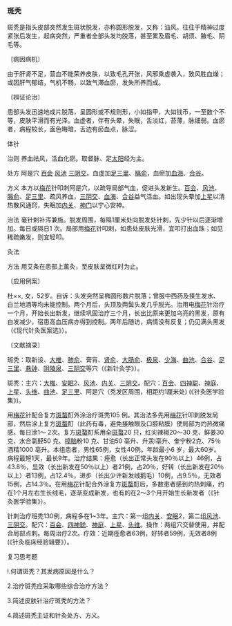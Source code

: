 ### 斑秃

斑秃是指头皮部突然发生斑状脱发，亦称圆形脱发，又称：油风。往往于精神过度紧张后发生，起病突然，严重者全部头发均脱落，甚至累及眉毛、胡须、腋毛、阴毛等。

〔病因病机〕

由于肝肾不足，营血不能荣养皮肤，以致毛孔开张，风邪乘虚袭入，致风胜血燥；或因肝气郁结，气机不畅，以致气滞血瘀，发失所养而成。

〔辨证论治〕

患部头发迅速地成片脱落，呈圆形或不规则形，小如指甲，大如钱币，一至数个不等，皮肤平滑而有光泽。血虚者，伴有头晕，失眠，舌淡红，苔薄，脉细弱。血瘀者，病程较长，面色晦暗，舌边有瘀血点，脉涩。

体针

治则  养血祛风，活血化瘀。取督脉、足[太阳](https://www.gmzyjc.com/read/zjs/zjs3.4-0.1.1.4.0.md)经为主。

处方  阿是穴  [百会](https://www.gmzyjc.com/read/zjs/zjs3.2.2-0.0.1.3.20.md)  [风池](https://www.gmzyjc.com/read/zjs/zjs3.1.9-12-0.0.3.3.20.md)  [三阴交](https://www.gmzyjc.com/read/zjs/zjs3.1.4-6-0.0.1.3.6.md)。血虚加[足三里](https://www.gmzyjc.com/read/zjs/zjs3.1.1-3-0.1.3.3.36.md)、[膈俞](https://www.gmzyjc.com/read/zjs/zjs3.1.7-8-0.0.1.3.17.md)，血瘀加[血海](https://www.gmzyjc.com/read/zjs/zjs3.1.4-6-0.0.1.3.10.md)、[合谷](https://www.gmzyjc.com/read/zjs/zjs3.1.1-3-0.1.2.3.4.md)。

方义  本方以[梅花](https://www.gmzyjc.com/read/bc/bc11-0.0.20.0.0.md)针叩刺阿是穴，以疏导局部气血，促进头发新生。[百会](https://www.gmzyjc.com/read/zjs/zjs3.2.2-0.0.1.3.20.md)、[风池](https://www.gmzyjc.com/read/zjs/zjs3.1.9-12-0.0.3.3.20.md)、[膈俞](https://www.gmzyjc.com/read/zjs/zjs3.1.7-8-0.0.1.3.17.md)、[足三里](https://www.gmzyjc.com/read/zjs/zjs3.1.1-3-0.1.3.3.36.md)、疏风养血，[三阴交](https://www.gmzyjc.com/read/zjs/zjs3.1.4-6-0.0.1.3.6.md)、[血海](https://www.gmzyjc.com/read/zjs/zjs3.1.4-6-0.0.1.3.10.md)、[合谷](https://www.gmzyjc.com/read/zjs/zjs3.1.1-3-0.1.2.3.4.md)益气活血。如出现头晕加[上星](https://www.gmzyjc.com/read/zjs/zjs3.2.2-0.0.1.3.23.md)以清热散风通窍，失眠加[内关](https://www.gmzyjc.com/read/zjs/zjs3.1.9-12-0.0.1.3.6.md)、[神门](https://www.gmzyjc.com/read/zjs/zjs3.1.4-6-0.0.2.3.7.md)以宁心安神。

治法  毫针剌补泻兼施。脱发周围，每隔1厘米处向脱发处针剌，先少针以后逐渐增加。每日或隔日1 次。局部用[梅花](https://www.gmzyjc.com/read/bc/bc11-0.0.20.0.0.md)针叩剌，如患处皮肤光滑，宜叩打出血珠；如见稀疏嫩发，则宜轻叩。

灸法

方法  用艾条在患部上薰灸，至皮肤呈微红时为止。

〔应用例案〕

杜××, 女，52岁。自诉：头发突然呈椭圆形数片脱落；曾服中西药及搽生发水、白兰地酒等均未能控制。两个月后，头顶及两鬓头发几乎脱光。治用电[梅花](https://www.gmzyjc.com/read/bc/bc11-0.0.20.0.0.md)针治疗一个月，开始长出新发，继续巩固治疗三个月，长出比原来更加乌亮的黑发，原有白发减少，宿患高血压病亦得到控制。两年后随访，病情没有反复；仍见满头黑发（《现代针灸医案选》）。

〔文献摘录〕

斑秃：取新设、[大椎](https://www.gmzyjc.com/read/zjs/zjs3.2.2-0.0.1.3.14.md)、[肺俞](https://www.gmzyjc.com/read/zjs/zjs3.1.7-8-0.0.1.3.13.md)、膏肓、[肾俞](https://www.gmzyjc.com/read/zjs/zjs3.1.7-8-0.0.1.3.23.md)、[大肠俞](https://www.gmzyjc.com/read/zjs/zjs3.1.7-8-0.0.1.3.25.md)、[极泉](https://www.gmzyjc.com/read/zjs/zjs3.1.4-6-0.0.2.3.1.md)、[少海](https://www.gmzyjc.com/read/zjs/zjs3.1.4-6-0.0.2.3.3.md)、[曲池](https://www.gmzyjc.com/read/zjs/zjs3.1.1-3-0.1.2.3.11.md)、[合谷](https://www.gmzyjc.com/read/zjs/zjs3.1.1-3-0.1.2.3.4.md)、[足三里](https://www.gmzyjc.com/read/zjs/zjs3.1.1-3-0.1.3.3.36.md)、[悬钟](https://www.gmzyjc.com/read/zjs/zjs3.1.9-12-0.0.3.3.39.md)、[阴陵泉](https://www.gmzyjc.com/read/zjs/zjs3.1.4-6-0.0.1.3.9.md)、[三阴交](https://www.gmzyjc.com/read/zjs/zjs3.1.4-6-0.0.1.3.6.md)等穴（《新针灸学》）。

斑秃：主穴：[大椎](https://www.gmzyjc.com/read/zjs/zjs3.2.2-0.0.1.3.14.md)、[安眠](https://www.gmzyjc.com/read/zjs/zjs3.4-0.1.1.11.0.md)2、[风池](https://www.gmzyjc.com/read/zjs/zjs3.1.9-12-0.0.3.3.20.md)、[内关](https://www.gmzyjc.com/read/zjs/zjs3.1.9-12-0.0.1.3.6.md)、[三阴交](https://www.gmzyjc.com/read/zjs/zjs3.1.4-6-0.0.1.3.6.md)。配穴：[百会](https://www.gmzyjc.com/read/zjs/zjs3.2.2-0.0.1.3.20.md)、[四神聪](https://www.gmzyjc.com/read/zjs/zjs3.4-0.1.1.1.0.md)、[神庭](https://www.gmzyjc.com/read/zjs/zjs3.2.2-0.0.1.3.24.md)、[上星](https://www.gmzyjc.com/read/zjs/zjs3.2.2-0.0.1.3.23.md)、[头维](https://www.gmzyjc.com/read/zjs/zjs3.1.1-3-0.1.3.3.8.md)、[曲池](https://www.gmzyjc.com/read/zjs/zjs3.1.1-3-0.1.2.3.11.md)、[足三里](https://www.gmzyjc.com/read/zjs/zjs3.1.1-3-0.1.3.3.36.md)、阿是穴（秃发区周围，相距约1厘米处) (《针灸医学验集》)。

用[梅花](https://www.gmzyjc.com/read/bc/bc11-0.0.20.0.0.md)针配合复方[斑蝥](https://www.gmzyjc.com/read/bc/bc20-0.12.0.0.0.md)酊外涂治疗斑秃105 例。其治法多先用[梅花](https://www.gmzyjc.com/read/bc/bc11-0.0.20.0.0.md)针叩刺脱发局部，然后涂上复方[斑蝥](https://www.gmzyjc.com/read/bc/bc20-0.12.0.0.0.md)酊（此药有毒，避免接触眼及口腔粘膜）使局部为灼热微痛感。每日涂1～ 2次。复方[斑蝥](https://www.gmzyjc.com/read/bc/bc20-0.12.0.0.0.md)酊系用全[斑蝥](https://www.gmzyjc.com/read/bc/bc20-0.12.0.0.0.md)20 只，红尖辣椒20～30 克、鲜姜30 克、水合氯醛50 克、[樟脑](https://www.gmzyjc.com/read/bc/bc20-0.16.0.0.0.md)粉10 克、甘油50 亳升、升汞l亳升、奎宁粉2克、75％酒精1000 亳升。本组患者，男性65例，女性40例。年龄最小6 岁，最大60岁。病程最短1天，最长9年。治疗结果：痊愈（长出正常头发在90％以上）46例，占43.8％，显效（长出新发在50％以上）者21例，占20％，好转（长出新发在20％以上）者13例，占12.4％，进步（长出少许新发绒鹅毛）10例，占9.5％，无效者15例，占14.3％。在用[梅花](https://www.gmzyjc.com/read/bc/bc11-0.0.20.0.0.md)针配合外涂复方[斑蝥](https://www.gmzyjc.com/read/bc/bc20-0.12.0.0.0.md)酊后，多数患者感到灼热刺痛，约在1个月左右生长绒毛，逐渐变成新发，也有的在2～3个月开始生长新发者（《针灸医学验集》）。

针刺治疗班秃130例，病程多在1~3年。主穴：第一组[内关](https://www.gmzyjc.com/read/zjs/zjs3.1.9-12-0.0.1.3.6.md)、[安眠](https://www.gmzyjc.com/read/zjs/zjs3.4-0.1.1.11.0.md)2，第二组[风池](https://www.gmzyjc.com/read/zjs/zjs3.1.9-12-0.0.3.3.20.md)、[三阴交](https://www.gmzyjc.com/read/zjs/zjs3.1.4-6-0.0.1.3.6.md)。配穴：[百会](https://www.gmzyjc.com/read/zjs/zjs3.2.2-0.0.1.3.20.md)、[四神聪](https://www.gmzyjc.com/read/zjs/zjs3.4-0.1.1.1.0.md)、[神庭](https://www.gmzyjc.com/read/zjs/zjs3.2.2-0.0.1.3.24.md)、[上星](https://www.gmzyjc.com/read/zjs/zjs3.2.2-0.0.1.3.23.md)、[头维](https://www.gmzyjc.com/read/zjs/zjs3.1.1-3-0.1.3.3.8.md)。操作：两组穴交替使用，并配合局部点刺。每周治疗2次。疗效：近期痊愈者63例，好转者59例，无效者8例(《针灸临床经验辑要》）。

复习思考题

l.何谓斑秃？其发病原因是什么？

2.治疗斑秃应采取哪些综合治疗方法？

3.简述皮肤针治疗斑秃的方法？

4.简述斑秃主证和针灸处方、方义。
